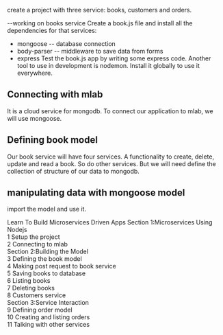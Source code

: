 create a project with three service: books, customers and orders.

--working on books service
Create a book.js file and install all the dependencies for that services: 
* mongoose -- database connection 
* body-parser -- middleware to save data from forms
* express 
Test the book.js app by writing some express code.
Another tool to use in development is nodemon. Install it globally to use it everywhere.

## Connecting with mlab
It is a cloud service for mongodb.
To connect our application to mlab, we will use mongoose.

## Defining book model 
Our book service will have four services. A functionality to create, delete, update and read a book.
So do other services. But we will need define the collection of structure of our data to mongodb.

## manipulating data with mongoose model
import the model and use it.

Learn To Build Microservices Driven Apps
Section 1:Microservices Using Nodejs	
1		Setup the project		
2		Connecting to mlab		
Section 2:Building the Model	
3		Defining the book model		
4		Making post request to book service		
5		Saving books to database		
6		Listing books		
7		Deleting books		
8		Customers service		
Section 3:Service Interaction	
9		Defining order model		
10		Creating and listing orders		
11		Talking with other services
